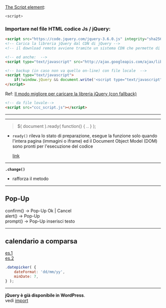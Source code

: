 [The Script element](https://developer.mozilla.org/en-US/docs/Web/HTML/Element/script):
```js
<script>
```
### Importare nel file HTML codice Js / jQuery:
```HTML
<script src="https://code.jquery.com/jquery-3.6.0.js" integrity="sha256-H+K7U5CnXl1h5ywQfKtSj8PCmoN9aaq30gDh27Xc0jk=" crossorigin="anonymous"></script>
<!-- Carica la libreria jQuery dal CDN di jQuery -->
<!-- il download remoto avviene tramite un sistema CDN che permette di ridurre al minimo la latenza -->
```

```HTML
<!-- ed anche:  -->
<script type="text/javascript" src="http://ajax.googleapis.com/ajax/libs/jquery/1/jquery.min.js"></script>
```

```HTML
<!-- backup (in caso non va quello on-line) con file locale  -->
<script type="text/javascript">
    if(!window.jQuery && document.write('<script type="text/javascript" src="assets/js/jquery.min.js"></script>'))
</script>
```
Ref: [Il modo migliore per caricare la libreria jQuery (con fallback)](https://gist.github.com/jacksonfdam/2853345)

```HTML
<!-- da file lovale-->
<script src="ccc_script.js"></script>
```
---


---
> $( document ).ready( function() { .. } );
- `ready()` rileva lo stato di preparazione, esegue la funzione solo quando l'intera pagina (immagini o iframe) ed il Document Object Model (DOM) sono pronti per l'esecuzione del codice  

    [link](https://learn.jquery.com/using-jquery-core/document-ready/)




---
**`.change()`**  
- rafforza il metodo

---
## Pop-Up
confirm()   -> Pop-Up  Ok | Cancel  
alert()     -> Pop-Up    
prompt()    -> Pop-Up  inserisci testo  

---
## calendario a comparsa    
[es.1](http://www.w3big.com/it/jqueryui/example-datepicker.html)  
[es.2](https://www.html.it/pag/18702/datepicker/)
```js
.datepicker( {
    dateFormat: 'dd/mm/yy',
    minDate: 7,
} );
```

---
**jQuery è già disponibile in WordPress**.  
vedi  [import](../WordPress/Import_Js-CSS_in_functions.php.md)